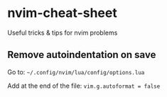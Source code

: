 # nvim-cheat-sheet
Useful tricks &amp; tips for nvim problems

## Remove autoindentation on save
Go to: `~/.config/nvim/lua/config/options.lua` 

Add at the end of the file: `vim.g.autoformat = false`
